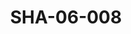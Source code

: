 ---
pid: SHA-06-008
title: SHA-06-008
language: en
collection: Sharhabil Ahmed
original_label: 
rights: Sharhabil Ahmed
location_of_original: Sharhabil Ahmed
photographer_or_studio: 
scanned_from: photograph 12.1 by 18.3
_date: 1970s
location: Khartoum
description: Sharhabil Ahmed with government officials
additional_notes: 
permission_display: 'yes'
on_server: 'no'
on_website: 'no'
permalink: /photopages/en/SHA-06-008.html
layout: photo-page
---